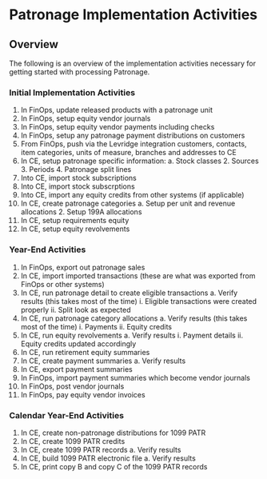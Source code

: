 ﻿# Patronage Implementation Activities


## Overview
The following is an overview of the implementation activities necessary for getting started with processing Patronage.  
   
### Initial Implementation Activities
1. In FinOps, update released products with a patronage unit
2. In FinOps, setup equity vendor journals
3. In FinOps, setup equity vendor payments including checks
4. In FinOps, setup any patronage payment distributions on customers
5. From FinOps, push via the Levridge integration customers, contacts, item categories, units of measure, branches and addresses to CE
6. In CE, setup patronage specific information:
    a. Stock classes
    2. Sources
    3. Periods
    4. Patronage split lines
7. Into CE, import stock subscriptions
8. Into CE, import stock subscrptions
9. Into CE, import any equity credits from other systems (if applicable)
10. In CE, create patronage categories
    a. Setup per unit and revenue allocations
    2. Setup 199A allocations
11. In CE, setup requirements equity
12. In CE, setup equity revolvements


### Year-End Activities

1.	In FinOps, export out patronage sales
2.	In CE, import imported transactions (these are what was exported from FinOps or other systems)
3.	In CE, run patronage detail to create eligible transactions
    a.	Verify results (this takes most of the time)
    i.	Eligible transactions were created properly
    ii.	Split look as expected
4.	In CE, run patronage category allocations
    a.	Verify results (this takes most of the time)
    i.	Payments
    ii.	Equity credits
5.	In CE, run equity revolvements
    a.	Verify results
    i.	Payment details
    ii.	Equity credits updated accordingly
6.	In CE, run retirement equity summaries
7.	In CE, create payment summaries
    a.	Verify results
8.	In CE, export payment summaries
9.	In FinOps, import payment summaries which become vendor journals
10.	In FinOps, post vendor journals
11.	In FinOps, pay equity vendor invoices

### Calendar Year-End Activities
1.	In CE, create non-patronage distributions for 1099 PATR
2.	In CE, create 1099 PATR credits
3.	In CE, create 1099 PATR records
    a.	Verify results
4.	In CE, build 1099 PATR electronic file
    a.	Verify results
5.	In CE, print copy B and copy C of the 1099 PATR records

